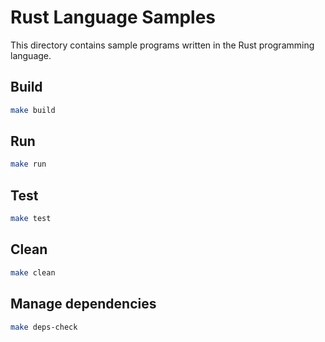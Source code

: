 # Rust Language Samples

This directory contains sample programs written in the Rust programming language.

## Build
```bash
make build
```

## Run
```bash
make run
```
## Test
```bash
make test
```
## Clean
```bash
make clean
```
## Manage dependencies
```bash
make deps-check
```
